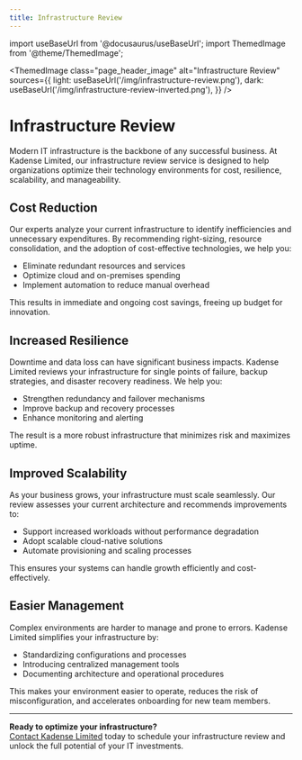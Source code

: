 ```yaml
---
title: Infrastructure Review
---
```

import useBaseUrl from '@docusaurus/useBaseUrl';
import ThemedImage from '@theme/ThemedImage';

<ThemedImage
  class="page_header_image"
  alt="Infrastructure Review"
  sources={{
    light: useBaseUrl('/img/infrastructure-review.png'),
    dark: useBaseUrl('/img/infrastructure-review-inverted.png'),
  }}
/>

# Infrastructure Review


Modern IT infrastructure is the backbone of any successful business. At Kadense Limited, our infrastructure review service is designed to help organizations optimize their technology environments for cost, resilience, scalability, and manageability.

## Cost Reduction

Our experts analyze your current infrastructure to identify inefficiencies and unnecessary expenditures. By recommending right-sizing, resource consolidation, and the adoption of cost-effective technologies, we help you:

- Eliminate redundant resources and services
- Optimize cloud and on-premises spending
- Implement automation to reduce manual overhead

This results in immediate and ongoing cost savings, freeing up budget for innovation.

## Increased Resilience

Downtime and data loss can have significant business impacts. Kadense Limited reviews your infrastructure for single points of failure, backup strategies, and disaster recovery readiness. We help you:

- Strengthen redundancy and failover mechanisms
- Improve backup and recovery processes
- Enhance monitoring and alerting

The result is a more robust infrastructure that minimizes risk and maximizes uptime.

## Improved Scalability

As your business grows, your infrastructure must scale seamlessly. Our review assesses your current architecture and recommends improvements to:

- Support increased workloads without performance degradation
- Adopt scalable cloud-native solutions
- Automate provisioning and scaling processes

This ensures your systems can handle growth efficiently and cost-effectively.

## Easier Management

Complex environments are harder to manage and prone to errors. Kadense Limited simplifies your infrastructure by:

- Standardizing configurations and processes
- Introducing centralized management tools
- Documenting architecture and operational procedures

This makes your environment easier to operate, reduces the risk of misconfiguration, and accelerates onboarding for new team members.

---

**Ready to optimize your infrastructure?**  
[Contact Kadense Limited](mailto:enquiries@kadense.io) today to schedule your infrastructure review and unlock the full potential of your IT investments.

